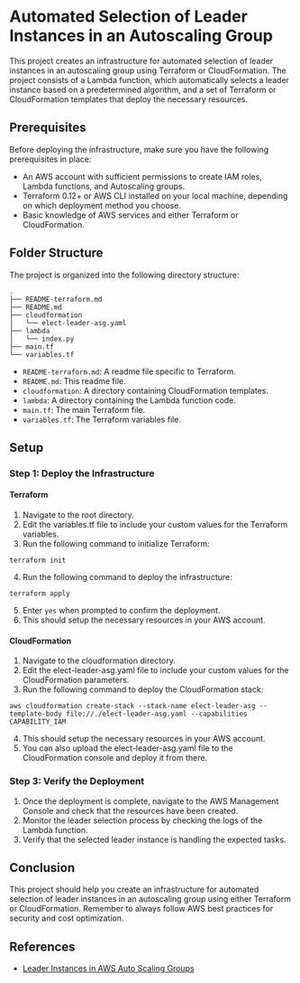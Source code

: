 # Automated Selection of Leader Instances in an Autoscaling Group

This project creates an infrastructure for automated selection of leader instances in an autoscaling group using Terraform or CloudFormation. The project consists of a Lambda function, which automatically selects a leader instance based on a predetermined algorithm, and a set of Terraform or CloudFormation templates that deploy the necessary resources.

## Prerequisites
Before deploying the infrastructure, make sure you have the following prerequisites in place:

- An AWS account with sufficient permissions to create IAM roles, Lambda functions, and Autoscaling groups.
- Terraform 0.12+ or AWS CLI installed on your local machine, depending on which deployment method you choose.
- Basic knowledge of AWS services and either Terraform or CloudFormation.

## Folder Structure
The project is organized into the following directory structure:

```
.
├── README-terraform.md
├── README.md
├── cloudformation
│   └── elect-leader-asg.yaml
├── lambda
│   └── index.py
├── main.tf
└── variables.tf
```

- `README-terraform.md`: A readme file specific to Terraform.
- `README.md`: This readme file.
- `cloudformation`: A directory containing CloudFormation templates.
- `lambda`: A directory containing the Lambda function code.
- `main.tf`: The main Terraform file.
- `variables.tf`: The Terraform variables file.

## Setup

### Step 1: Deploy the Infrastructure
#### Terraform
1. Navigate to the root directory.
2. Edit the variables.tf file to include your custom values for the Terraform variables.
3. Run the following command to initialize Terraform:
```
terraform init
```
4. Run the following command to deploy the infrastructure:
```
terraform apply
```
5. Enter `yes` when prompted to confirm the deployment.
6. This should setup the necessary resources in your AWS account.

#### CloudFormation
1. Navigate to the cloudformation directory.
2. Edit the elect-leader-asg.yaml file to include your custom values for the CloudFormation parameters.
3. Run the following command to deploy the CloudFormation stack:
```
aws cloudformation create-stack --stack-name elect-leader-asg --template-body file://./elect-leader-asg.yaml --capabilities CAPABILITY_IAM
```
4. This should setup the necessary resources in your AWS account.
5. You can also upload the elect-leader-asg.yaml file to the CloudFormation console and deploy it from there.

### Step 3: Verify the Deployment
1. Once the deployment is complete, navigate to the AWS Management Console and check that the resources have been created.
2. Monitor the leader selection process by checking the logs of the Lambda function.
3. Verify that the selected leader instance is handling the expected tasks.

## Conclusion
This project should help you create an infrastructure for automated selection of leader instances in an autoscaling group using either Terraform or CloudFormation. Remember to always follow AWS best practices for security and cost optimization.

## References
- [Leader Instances in AWS Auto Scaling Groups](https://ajbrown.org/2017/02/10/leader-election-with-aws-auto-scaling-groups.html)